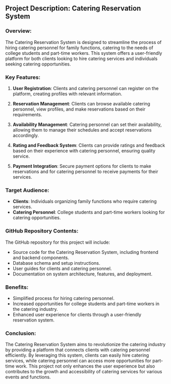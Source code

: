## Project Description: Catering Reservation System

### Overview:
The Catering Reservation System is designed to streamline the process of hiring catering personnel for family functions, catering to the needs of college students and part-time workers. This system offers a user-friendly platform for both clients looking to hire catering services and individuals seeking catering opportunities.

### Key Features:
1. **User Registration**: Clients and catering personnel can register on the platform, creating profiles with relevant information.
   
2. **Reservation Management**: Clients can browse available catering personnel, view profiles, and make reservations based on their requirements.

3. **Availability Management**: Catering personnel can set their availability, allowing them to manage their schedules and accept reservations accordingly.

4. **Rating and Feedback System**: Clients can provide ratings and feedback based on their experience with catering personnel, ensuring quality service.

5. **Payment Integration**: Secure payment options for clients to make reservations and for catering personnel to receive payments for their services.

### Target Audience:
- **Clients**: Individuals organizing family functions who require catering services.
- **Catering Personnel**: College students and part-time workers looking for catering opportunities.

### GitHub Repository Contents:
The GitHub repository for this project will include:
- Source code for the Catering Reservation System, including frontend and backend components.
- Database schema and setup instructions.
- User guides for clients and catering personnel.
- Documentation on system architecture, features, and deployment.

### Benefits:
- Simplified process for hiring catering personnel.
- Increased opportunities for college students and part-time workers in the catering industry.
- Enhanced user experience for clients through a user-friendly reservation system.

### Conclusion:
The Catering Reservation System aims to revolutionize the catering industry by providing a platform that connects clients with catering personnel efficiently. By leveraging this system, clients can easily hire catering services, while catering personnel can access more opportunities for part-time work. This project not only enhances the user experience but also contributes to the growth and accessibility of catering services for various events and functions.
